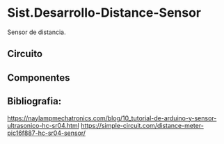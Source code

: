 # Sist.Desarrollo-Distance-Sensor
Sensor de distancia.


## Circuito



## Componentes



## Bibliografia:

https://naylampmechatronics.com/blog/10_tutorial-de-arduino-y-sensor-ultrasonico-hc-sr04.html
https://simple-circuit.com/distance-meter-pic16f887-hc-sr04-sensor/
